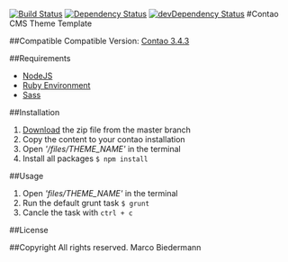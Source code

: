 [![Build Status](https://travis-ci.org/marcobiedermann/contao-theme-template.svg)](https://travis-ci.org/marcobiedermann/contao-theme-template) [![Dependency Status](https://david-dm.org/marcobiedermann/contao-theme-template.svg)](https://david-dm.org/marcobiedermann/contao-theme-template) [![devDependency Status](https://david-dm.org/marcobiedermann/contao-theme-template/dev-status.svg)](https://david-dm.org/marcobiedermann/contao-theme-template#info=devDependencies)
#Contao CMS Theme Template

##Compatible
Compatible Version: [Contao 3.4.3](https://download.contao.org/3.4.2/zip)

##Requirements
* [NodeJS](http://nodejs.org/)
* [Ruby Environment](https://www.ruby-lang.org/)
* [Sass](http://sass-lang.com/)

##Installation
1. [Download](https://github.com/marcobiedermann/contao-theme-template/archive/master.zip) the zip file from the master branch
1. Copy the content to your contao installation
1. Open *'/files/THEME_NAME'* in the terminal
1. Install all packages `$ npm install`

##Usage
1. Open *'files/THEME_NAME'* in the terminal
1. Run the default grunt task `$ grunt`
1. Cancle the task with `ctrl + c`


##License

##Copyright
All rights reserved. Marco Biedermann
